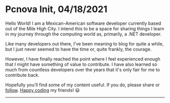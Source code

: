 Pcnova Init, 04/18/2021
=======================

Hello World! I am a Mexican-American software developer currently based out of
the Mile High City. I intend this to be a space for sharing things I learn in my
journey through the computing world as, primarily, a .NET developer.

Like many developers out there, I've been meaning to blog for quite a while, but
I just never seemed to have the time or, quite frankly, the courage.

However, I have finally reached the point where I feel experienced enough that I
might have something of value to contribute. I have also learned so much from
countless developers over the years that it's only fair for me to contribute back.

Hopefully you'll find some of my content useful. If you do, please share or
[follow]. [Happy coding] my friends! :smiley:

---

[follow]: https://github.com/pcnova
[Happy coding]: https://youtu.be/qx2IsmrCs3c?t=1480
